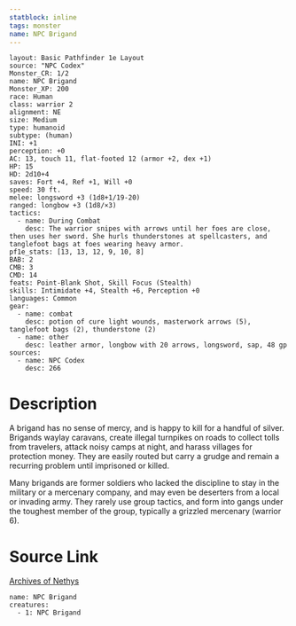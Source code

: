 ```yaml
---
statblock: inline
tags: monster
name: NPC Brigand
---
```

```statblock
layout: Basic Pathfinder 1e Layout
source: "NPC Codex"
Monster_CR: 1/2
name: NPC Brigand
Monster_XP: 200
race: Human
class: warrior 2
alignment: NE
size: Medium
type: humanoid
subtype: (human)
INI: +1
perception: +0
AC: 13, touch 11, flat-footed 12 (armor +2, dex +1)
HP: 15
HD: 2d10+4
saves: Fort +4, Ref +1, Will +0
speed: 30 ft.
melee: longsword +3 (1d8+1/19-20)
ranged: longbow +3 (1d8/×3)
tactics:
  - name: During Combat
    desc: The warrior snipes with arrows until her foes are close, then uses her sword. She hurls thunderstones at spellcasters, and tanglefoot bags at foes wearing heavy armor.
pf1e_stats: [13, 13, 12, 9, 10, 8]
BAB: 2
CMB: 3
CMD: 14
feats: Point-Blank Shot, Skill Focus (Stealth)
skills: Intimidate +4, Stealth +6, Perception +0
languages: Common
gear:
  - name: combat
    desc: potion of cure light wounds, masterwork arrows (5), tanglefoot bags (2), thunderstone (2)
  - name: other
    desc: leather armor, longbow with 20 arrows, longsword, sap, 48 gp
sources:
  - name: NPC Codex
    desc: 266
```
# Description
A brigand has no sense of mercy, and is happy to kill for a handful of silver. Brigands waylay caravans, create illegal turnpikes on roads to collect tolls from travelers, attack noisy camps at night, and harass villages for protection money. They are easily routed but carry a grudge and remain a recurring problem until imprisoned or killed.

Many brigands are former soldiers who lacked the discipline to stay in the military or a mercenary company, and may even be deserters from a local or invading army. They rarely use group tactics, and form into gangs under the toughest member of the group, typically a grizzled mercenary (warrior 6).
# Source Link
[Archives of Nethys](https://aonprd.com/NPCDisplay.aspx?ItemName=Brigand)
```encounter-table
name: NPC Brigand
creatures:
  - 1: NPC Brigand
```
